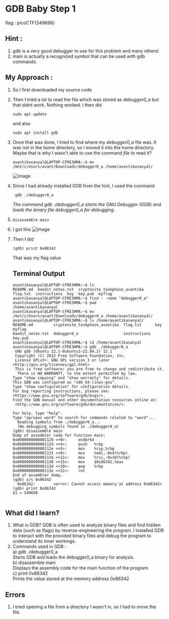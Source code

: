 # GDB Baby Step 1
flag : picoCTF{549698}

## Hint :
1. gdb is a very good debugger to use for this problem and many others!
2. main is actually a recognized symbol that can be used with gdb commands.
   
## My Approach :
1. So I first downloaded my source code
2. Then I tried a lot to read the file which was stored as *debugger0_a* but that didnt work. Nothing worked. I then did
   ```
   sudo apt update
   ```
   and also
   ```
   sudo apt install gdb
   ```
3. Once that was done, I tried to find where my *debugger0_a* file was. It was not in the home directory, so I moved it into the home directory. Maybe that is why I wasn't able to use the command *file* to read it?
   ```
   avantikasanyal@LAPTOP-CFRE3HMA:~$ mv /mnt/c/Users/avant/Downloads/debugger0_a /home/avantikasanyal/
   ```
   ![image](https://github.com/user-attachments/assets/9dce5895-1592-4aae-ba0d-ca8c5a101617)
4. Since I had already installed GDB from the hint, I used the command
   ```
    gdb ./debugger0_a
   ```
   *The command gdb ./debugger0_a starts the GNU Debugger (GDB) and loads the binary file debugger0_a for debugging.*

5. ```
   disassemble main
   ```

6. I got this 
![image](https://github.com/user-attachments/assets/929dd3e7-3fe9-4b89-b975-59dbc3f2d080)

7. Then I did
   ```
   (gdb) print 0x86342
   ```
   That was my flag value

   ## Terminal Output
   ```
   avantikasanyal@LAPTOP-CFRE3HMA:~$ ls
   README.md  bandit_notes.txt  cryptonite_taskphase_avantika  flag.txt  instructions  key  key.pub  myflag
   avantikasanyal@LAPTOP-CFRE3HMA:~$ find ~ -name "debugger0_a"
   avantikasanyal@LAPTOP-CFRE3HMA:~$ pwd
   /home/avantikasanyal
   avantikasanyal@LAPTOP-CFRE3HMA:~$ mv /mnt/c/Users/avant/Downloads/debugger0_a /home/avantikasanyal/
   avantikasanyal@LAPTOP-CFRE3HMA:~$ ls /home/avantikasanyal/
   README.md         cryptonite_taskphase_avantika  flag.txt      key      myflag
   bandit_notes.txt  debugger0_a                    instructions  key.pub
   avantikasanyal@LAPTOP-CFRE3HMA:~$ cd /home/avantikasanyal
   avantikasanyal@LAPTOP-CFRE3HMA:~$ gdb ./debugger0_a
    GNU gdb (Ubuntu 12.1-0ubuntu1~22.04.2) 12.1
    Copyright (C) 2022 Free Software Foundation, Inc.
    License GPLv3+: GNU GPL version 3 or later <http://gnu.org/licenses/gpl.html>
    This is free software: you are free to change and redistribute it.
     There is NO WARRANTY, to the extent permitted by law.
   Type "show copying" and "show warranty" for details.
   This GDB was configured as "x86_64-linux-gnu".
   Type "show configuration" for configuration details.
   For bug reporting instructions, please see:
   <https://www.gnu.org/software/gdb/bugs/>.
   Find the GDB manual and other documentation resources online at:
    <http://www.gnu.org/software/gdb/documentation/>.

   For help, type "help".
   Type "apropos word" to search for commands related to "word"...
     Reading symbols from ./debugger0_a...
     (No debugging symbols found in ./debugger0_a)
   (gdb) disassemble main
   Dump of assembler code for function main:
   0x0000000000001129 <+0>:     endbr64
   0x000000000000112d <+4>:     push   %rbp
   0x000000000000112e <+5>:     mov    %rsp,%rbp
   0x0000000000001131 <+8>:     mov    %edi,-0x4(%rbp)
   0x0000000000001134 <+11>:    mov    %rsi,-0x10(%rbp)
   0x0000000000001138 <+15>:    mov    $0x86342,%eax
   0x000000000000113d <+20>:    pop    %rbp
   0x000000000000113e <+21>:    ret
   End of assembler dump.
   (gdb) x/s 0x86342
     0x86342:        <error: Cannot access memory at address 0x86342>
   (gdb) print 0x86342
   $1 = 549698
```
 ```
## What did I learn?
1. What is GDB?
        GDB is often used to analyze binary files and find hidden data (such as flags) by reverse-engineering the program.
        I installed GDB to interact with the provided binary files and debug the program to understand its inner workings.           
2. Commands used in GDB :          
     a) gdb ./debugger0_a         
        Starts GDB and loads the debugger0_a binary for analysis.        
     b) disassemble main         
        Displays the assembly code for the main function of the program.        
     c) print 0x86342       
        Prints the value stored at the memory address 0x86342

## Errors
1. I tried opening a file from a directory I wasn't in, so I had to move the file.
